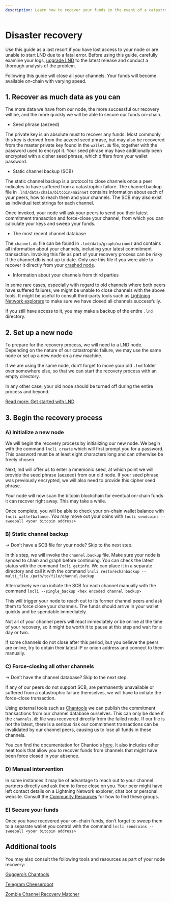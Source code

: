 ```yaml
---
description: Learn how to recover your funds in the event of a catastrophic failure.
---
```


# Disaster recovery

Use this guide as a last resort if you have lost access to your node or are unable to start LND due to a fatal error. Before using this guide, carefully examine your logs, [upgrade LND](get-started-with-lnd.md#part-4-upgrade-lnd) to the latest release and conduct a thorough analysis of the problem.

Following this guide will close all your channels. Your funds will become available on-chain with varying speed.

## **1. Recover as much data as you can**

The more data we have from our node, the more successful our recovery will be, and the more quickly we will be able to secure our funds on-chain.

* Seed phrase \(aezeed\)

The private key is an absolute must to recover any funds. Most commonly this key is derived from the aezeed seed phrase, but may also be recovered from the master private key found in the `wallet.db` file, together with the password used to encrypt it. Your seed phrase may have additionally been encrypted with a cipher seed phrase, which differs from your wallet password.

* Static channel backup \(SCB\)

The static channel backup is a protocol to close channels once a peer indicates to have suffered from a catastrophic failure. The channel.backup file in `.lnd/data/chain/bitcoin/mainnet` contains information about each of your peers, how to reach them and your channels. The SCB may also exist as individual text strings for each channel.

Once invoked, your node will ask your peers to send you their latest commitment transaction and force-close your channel, from which you can calculate your keys and sweep your funds.

* The most recent channel database

The `channel.db` file can be found in `.lnd/data/graph/mainnet` and contains all information about your channels, including your latest commitment transaction. Invoking this file as part of your recovery process can be risky if the channel.db is not up to date. Only use this file if you were able to recover it directly from your [crashed node](safety.md).

* Information about your channels from third parties

In some rare cases, especially with regard to old channels where both peers have suffered failures, we might be unable to close channels with the above tools. It might be useful to consult third-party tools such as [Lightning Network explorers](../../community-resources/resource-list.md#docs-internal-guid-c8a6648f-7fff-39eb-c8cc-47fadeadad71) to make sure we have closed all channels successfully.

If you still have access to it, you may make a backup of the entire `.lnd` directory.

## **2. Set up a new node**

To prepare for the recovery process, we will need to a LND node. Depending on the nature of our catastrophic failure, we may use the same node or set up a new node on a new machine.

If we are using the same node, don’t forget to move your old `.lnd` folder over somewhere else, so that we can start the recovery process with an empty directory.

In any other case, your old node should be turned off during the entire process and beyond.

[Read more: Get started with LND](get-started-with-lnd.md)

## **3. Begin the recovery process**

### **A\) Initialize a new node**

We will begin the recovery process by initializing our new node. We begin with the command `lncli create` which will first prompt you for a password. This password must be at least eight characters long and can otherwise be freely chosen.

Next, lnd will offer us to enter a mnemonic seed, at which point we will provide the seed phrase \(aezeed\) from our old node. If your seed phrase was previously encrypted, we will also need to provide this cipher seed phrase.

Your node will now scan the bitcoin blockchain for eventual on-chain funds it can recover right away. This may take a while.

Once complete, you will be able to check your on-chain wallet balance with `lncli walletbalance`. You may move out your coins with `lncli sendcoins --sweepall <your bitcoin address>`

### **B\) Static channel backup**

-&gt; Don’t have a SCB file for your node? Skip to the next step.

In this step, we will invoke the `channel.backup` file. Make sure your node is synced to chain and graph before continuing. You can check the latest status with the command `lncli getinfo`. We can place it in a separate directory and call it with the command `lncli restorechanbackup --multi_file /path/to/file/channel.backup`

Alternatively we can initiate the SCB for each channel manually with the command `lncli --single_backup <hex encoded channel backup>`

This will trigger your node to reach out to its former channel peers and ask them to force close your channels. The funds should arrive in your wallet quickly and be spendable immediately.

Not all of your channel peers will react immediately or be online at the time of your recovery, so it might be worth it to pause at this step and wait for a day or two.

If some channels do not close after this period, but you believe the peers are online, try to obtain their latest IP or onion address and connect to them manually.

### **C\) Force-closing all other channels**

-&gt; Don’t have the channel database? Skip to the next step.

If any of our peers do not support SCB, are permanently unavailable or suffered from a catastrophic failure themselves, we will have to initiate the force-close transaction.

Using external tools such as [Chantools](https://github.com/guggero/chantools) we can publish the commitment transactions from our channel database ourselves. This can only be done if the `channels.db` file was recovered directly from the failed node. If our file is not the latest, there is a serious risk our commitment transactions can be invalidated by our channel peers, causing us to lose all funds in these channels.

You can find the documentation for Chantools [here](https://github.com/guggero/chantools). It also includes other neat tools that allow you to recover funds from channels that might have been force closed in your absence.

### **D\) Manual intervention**

In some instances it may be of advantage to reach out to your channel partners directly and ask them to force close on you. Your peer might have left contact details on a Lightning Network explorer, chat bot or personal website. Consult the [Community Resources](../../community-resources/resource-list.md) for how to find these groups.

### **E\) Secure your funds**

Once you have recovered your on-chain funds, don’t forget to sweep them to a separate wallet you control with the command `lncli sendcoins --sweepall <your bitcoin address>`

## **Additional tools**

You may also consult the following tools and resources as part of your node recovery:

[Guggero’s Chantools](https://github.com/guggero/chantools)

[Telegram Cheeserobot](https://t.me/cheeserobot)

[Zombie Channel Recovery Matcher](https://node-recovery.com/)

